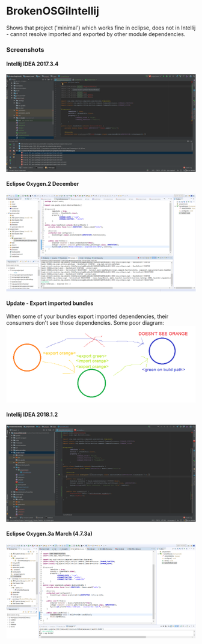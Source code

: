 # BrokenOSGiIntellij
Shows that project ('minimal') which works fine in eclipse, does not in Intellij - cannot resolve imported and exported by other module dependencies.

### Screenshots
#### Intellij IDEA 2017.3.4
 ![Intellij fail][intellij]

#### Eclipse Oxygen.2 December
 ![Eclipse OK][eclipse]

[intellij]: https://raw.githubusercontent.com/Azbesciak/BrokenOSGiIntellij/master/screenshots/intellij.png "Intellij fail"
[eclipse]: https://raw.githubusercontent.com/Azbesciak/BrokenOSGiIntellij/master/screenshots/eclipse.png "Eclipse OK"

#### Update - Export imported bundles
When some of your bundles export imported dependencies, their consumers don't see those dependencies. Some poor diagram:
![Import-Export error][ie-err]

#### Intellij IDEA 2018.1.2
 ![Intellij fail][intellij-ie]

#### Eclipse Oxygen.3a March (4.7.3a)
 ![Eclipse OK][eclipse-ie]

[intellij-ie]: https://raw.githubusercontent.com/Azbesciak/BrokenOSGiIntellij/master/screenshots/intellij_import_export.png "Intellij fail"
[eclipse-ie]: https://raw.githubusercontent.com/Azbesciak/BrokenOSGiIntellij/master/screenshots/eclipse_import_export.png "Eclipse OK"
[ie-err]: https://raw.githubusercontent.com/Azbesciak/BrokenOSGiIntellij/master/screenshots/import_export_err.png "Eclipse OK"
